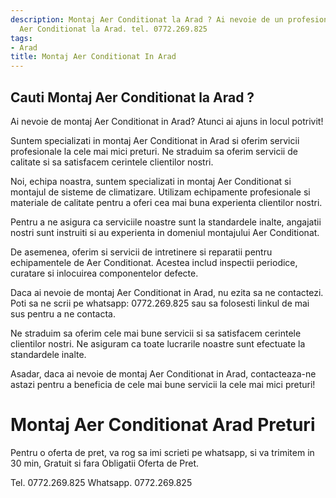 ```yaml
---
description: Montaj Aer Conditionat la Arad ? Ai nevoie de un profesionist in Montaj
  Aer Conditionat la Arad. tel. 0772.269.825
tags:
- Arad
title: Montaj Aer Conditionat In Arad
---
```



## Cauti Montaj Aer Conditionat la Arad ?

Ai nevoie de montaj Aer Conditionat in Arad? Atunci ai ajuns in locul potrivit!

Suntem specializati in montaj Aer Conditionat in Arad si oferim servicii profesionale la cele mai mici preturi. Ne straduim sa oferim servicii de calitate si sa satisfacem cerintele clientilor nostri.

Noi, echipa noastra, suntem specializati in montaj Aer Conditionat si montajul de sisteme de climatizare. Utilizam echipamente profesionale si materiale de calitate pentru a oferi cea mai buna experienta clientilor nostri.

Pentru a ne asigura ca serviciile noastre sunt la standardele inalte, angajatii nostri sunt instruiti si au experienta in domeniul montajului Aer Conditionat.

De asemenea, oferim si servicii de intretinere si reparatii pentru echipamentele de Aer Conditionat. Acestea includ inspectii periodice, curatare si inlocuirea componentelor defecte.

Daca ai nevoie de montaj Aer Conditionat in Arad, nu ezita sa ne contactezi. Poti sa ne scrii pe whatsapp: 0772.269.825 sau sa folosesti linkul de mai sus pentru a ne contacta.

Ne straduim sa oferim cele mai bune servicii si sa satisfacem cerintele clientilor nostri. Ne asiguram ca toate lucrarile noastre sunt efectuate la standardele inalte.

Asadar, daca ai nevoie de montaj Aer Conditionat in Arad, contacteaza-ne astazi pentru a beneficia de cele mai bune servicii la cele mai mici preturi!

# Montaj Aer Conditionat Arad Preturi
Pentru o oferta de pret, va rog sa imi scrieti pe whatsapp, si va trimitem in 30 min, Gratuit si fara Obligatii Oferta de Pret.

Tel. 0772.269.825
Whatsapp. 0772.269.825
